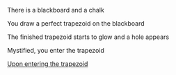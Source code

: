 There is a blackboard and a chalk

You draw a perfect trapezoid on the blackboard

The finished trapezoid starts to glow and a hole appears

Mystified, you enter the trapezoid

[Upon entering the trapezoid ](../batman/batman.md)

